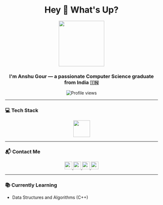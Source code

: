 <h1 align="center">Hey 👋 What's Up?</h1>

<div align="center">
  <img height="150" src="https://media.giphy.com/media/M9gbBd9nbDrOTu1Mqx/giphy.gif" />
</div>

<h3 align="center">I'm Anshu Gour — a passionate Computer Science graduate from India 🇮🇳</h3>

<p align="center">
  <img src="https://komarev.com/ghpvc/?username=ANSHU2692&label=Profile%20views&color=0e75b6&style=flat" alt="Profile views" />
</p>

---

### 💻 Tech Stack

<div align="center">
  <img src="https://skillicons.dev/icons?i=c,cpp,python,js,html,css,git,qt" height="55" />
</div>

---

### 📬 Contact Me

<p align="center">
  <a href="https://www.linkedin.com/in/anshu-gour-3b4768287" target="_blank">
    <img src="https://img.shields.io/static/v1?message=LinkedIn&logo=linkedin&label=&color=0077B5&logoColor=white&style=for-the-badge" height="25" />
  </a>
  <a href="https://twitter.com/anshugour8" target="_blank">
    <img src="https://img.shields.io/static/v1?message=Twitter&logo=twitter&label=&color=1DA1F2&logoColor=white&style=for-the-badge" height="25" />
  </a>
  <a href="mailto:anshugour1999@gmail.com">
    <img src="https://img.shields.io/static/v1?message=Gmail&logo=gmail&label=&color=EA4335&logoColor=white&style=for-the-badge" height="25" />
  </a>
  <a href="https://instagram.com/anshu_gour_" target="_blank">
    <img src="https://img.shields.io/static/v1?message=Instagram&logo=instagram&label=&color=E4405F&logoColor=white&style=for-the-badge" height="25" />
  </a>
</p>

---

### 📚 Currently Learning

- Data Structures and Algorithms (C++)
